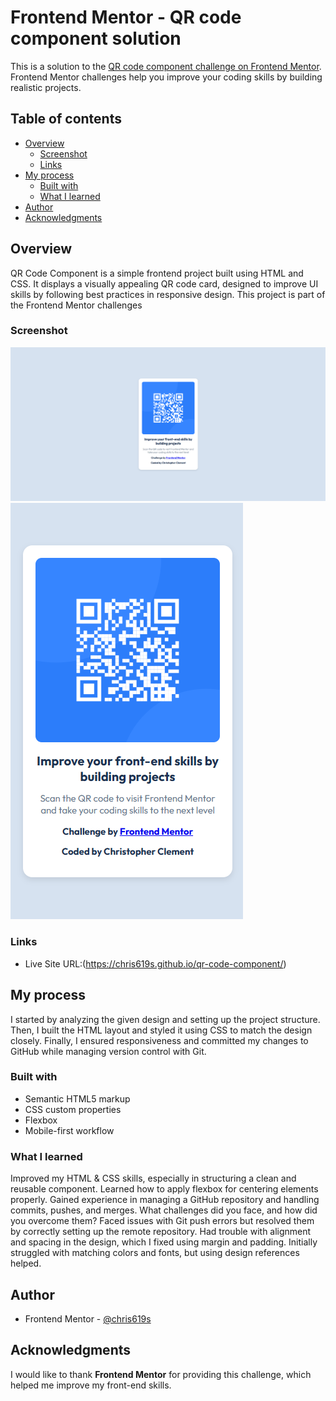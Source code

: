 # Frontend Mentor - QR code component solution

This is a solution to the [QR code component challenge on Frontend Mentor](https://www.frontendmentor.io/challenges/qr-code-component-iux_sIO_H). Frontend Mentor challenges help you improve your coding skills by building realistic projects. 

## Table of contents

- [Overview](#overview)
  - [Screenshot](#screenshot)
  - [Links](#links)
- [My process](#my-process)
  - [Built with](#built-with)
  - [What I learned](#what-i-learned)
- [Author](#author)
- [Acknowledgments](#acknowledgments)

## Overview

QR Code Component is a simple frontend project built using HTML and CSS. It displays a visually appealing QR code card, designed to improve UI skills by following best practices in responsive design. This project is part of the Frontend Mentor challenges

### Screenshot

![QR Code Component Desktop Preview](./images/Desktop-view.png)
![QR Code Component Mobile Preview](./images/Mobile-view.png)

### Links

- Live Site URL:(https://chris619s.github.io/qr-code-component/)

## My process

I started by analyzing the given design and setting up the project structure. Then, I built the HTML layout and styled it using CSS to match the design closely. Finally, I ensured responsiveness and committed my changes to GitHub while managing version control with Git.

### Built with

- Semantic HTML5 markup
- CSS custom properties
- Flexbox
- Mobile-first workflow

### What I learned

Improved my HTML & CSS skills, especially in structuring a clean and reusable component.
Learned how to apply flexbox for centering elements properly.
Gained experience in managing a GitHub repository and handling commits, pushes, and merges.
What challenges did you face, and how did you overcome them?
Faced issues with Git push errors but resolved them by correctly setting up the remote repository.
Had trouble with alignment and spacing in the design, which I fixed using margin and padding.
Initially struggled with matching colors and fonts, but using design references helped.

## Author
- Frontend Mentor - [@chris619s](https://www.frontendmentor.io/profile/chris619s)

## Acknowledgments

I would like to thank **Frontend Mentor** for providing this challenge, which helped me improve my front-end skills.  
